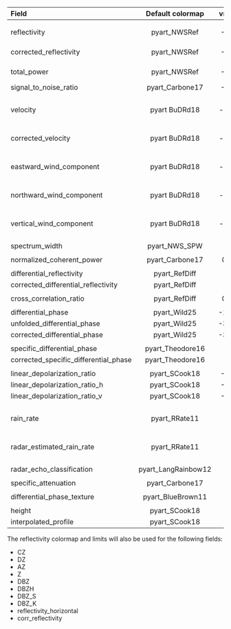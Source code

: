 | Field                                 | Default colormap          | vmin        | vmax          | Notes                     | Example   |
| :------------------------------------ | :-----------------:       | :-------:   | :-------:     | :-----------------------  | :-------- |
|                                       |                           |             |               |                           |           |
| reflectivity                          |   pyart_NWSRef            |   -30       |   75          | NEXRAD limits             | Yes       |
| corrected_reflectivity                |   pyart_NWSRef            |   -30       |   75          | NEXRAD limits             | Yes       |
| total_power                           |   pyart_NWSRef            |   -30       |   75          | NEXRAD limits             | Yes       |
| signal_to_noise_ratio                 |   pyart_Carbone17         |   -20       |   30          |                           | Yes       |
|                                       |                           |             |               |                           |           |
| velocity                              |   pyart BuDRd18           |   -nyq      |   nyq         | +/- Nyquist velocity      | Yes       |
| corrected_velocity                    |   pyart BuDRd18           |   -nyq      |   nyq         | +/- Nyquist velocity      | No        |
| eastward_wind_component               |   pyart BuDRd18           |   -nyq      |   nyq         | +/- Nyquist velocity      | No        |
| northward_wind_component              |   pyart BuDRd18           |   -nyq      |   nyq         | +/- Nyquist velocity      | No        |
| vertical_wind_component               |   pyart BuDRd18           |   -nyq      |   nyq         | +/- Nyquist velocity      | No        |
|                                       |                           |             |               |                           |           |
| spectrum_width                        |   pyart_NWS_SPW           |   0         |   nyq         |                           | Yes       |
|                                       |                           |             |               |                           |           |
| normalized_coherent_power             |   pyart_Carbone17         |   0.0       |   1.0         |                           | Yes       |
|                                       |                           |             |               |                           |           |
| differential_reflectivity             |   pyart_RefDiff           |   -1        |   8           |                           | Yes       |
| corrected_differential_reflectivity   |   pyart_RefDiff           |   -1        |   8           |                           | Yes       |
|                                       |                           |             |               |                           |           |
| cross_correlation_ratio               |   pyart_RefDiff           |   0.5       |   1.05        |                           | Yes       |
|                                       |                           |             |               |                           |           |
| differential_phase                    |   pyart_Wild25            |   -180      |   180         |                           | Yes       |
| unfolded_differential_phase           |   pyart_Wild25            |   -360      |   -360        |                           | No        |
| corrected_differential_phase          |   pyart_Wild25            |   -360      |   -360        |                           | No        |
|                                       |                           |             |               |                           |           |
| specific_differential_phase           |   pyart_Theodore16        |   -2        |   5           |                           | Yes       |
| corrected_specific_differential_phase |   pyart_Theodore16        |   -2        |   5           |                           | No        |
|                                       |                           |             |               |                           |           |
| linear_depolarization_ratio           |   pyart_SCook18           |   -40       |   0           |                           | Yes       |
| linear_depolarization_ratio_h         |   pyart_SCook18           |   -40       |   0           |                           | No        |
| linear_depolarization_ratio_v         |   pyart_SCook18           |   -40       |   0           |                           | No        |
|                                       |                           |             |               |                           |           |
| rain_rate                             |   pyart_RRate11           |   0         |   150         | 150 mm -> 5.9 inches      | No        |
| radar_estimated_rain_rate             |   pyart_RRate11           |   0         |   150         | 150 mm -> 5.9 inches      | No        |
|                                       |                           |             |               |                           |           |
| radar_echo_classification             |   pyart_LangRainbow12     |   0         |   11          |                           | Yes       |
|                                       |                           |             |               |                           |           |
| specific_attenuation                  | pyart_Carbone17           | 0           | 10            |                           | No        |
|                                       |                           |             |               |                           |           |
| differential_phase_texture            | pyart_BlueBrown11         | 0           | 180           |                           | No        |
|                                       |                           |             |               |                           |           |
| height                                | pyart_SCook18             | 0           | 20000         | 20 km                     | No        |
| interpolated_profile                  | pyart_SCook18             | 0           | 10000         | 10 km                     | No        |

The reflectivity colormap and limits will also be used for the following fields:

* CZ
* DZ
* AZ
* Z
* DBZ
* DBZH
* DBZ_S
* DBZ_K
* reflectivity_horizontal
* corr_reflectivity
